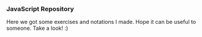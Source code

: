 ### JavaScript Repository

Here we got some exercises and notations I made.
Hope it can be useful to someone. Take a look! :)